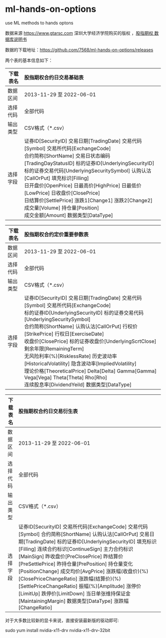 # ml-hands-on-options
use ML methods to  hands optons

数据来源 https://www.gtarsc.com 深圳大学经济学院购买的版权 ，[股指期权 数据库说明书](https://github.com/7568/ml-hands-on-options/releases/download/v0.1/default.pdf)

数据的下载地址：https://github.com/7568/ml-hands-on-options/releases

两个表的基本信息如下：

| 下载表名 | 股指期权合约日交易基础表                                     |
| -------- | :------------------------------------------------------------ |
| 数据区间 | 2013-11-29 至 2022-06-01                                     |
| 选择代码 | 全部代码                                                     |
| 输出类型 | CSV格式（*.csv）                                             |
| 选择字段 | 证券ID[SecurityID] 交易日期[TradingDate] 交易代码[Symbol] 交易所代码[ExchangeCode]<br /> 合约简称[ShortName] 交易日状态编码[TradingDayStatusID] 标的证券ID[UnderlyingSecurityID] <br /> 标的证券交易代码[UnderlyingSecuritySymbol]   认购认沽[CallOrPut] 填充标识[Filling] <br />日开盘价[OpenPrice]  日最高价[HighPrice] 日最低价[LowPrice] 日收盘价[ClosePrice]  <br />日结算价[SettlePrice] 涨跌1[Change1] 涨跌2[Change2]  成交量[Volume] 持仓量[Position] <br /> 成交金额[Amount] 数据类型[DataType] |


| 下载表名 | 股指期权合约定价重要参数表                                   |
| -------- | :----------------------------------------------------------- |
| 数据区间 | 2013-11-29 至 2022-06-01                                     |
| 选择代码 | 全部代码                                                     |
| 输出类型 | CSV格式（*.csv）                                             |
| 选择字段 | 证券ID[SecurityID] 交易日期[TradingDate] 交易代码[Symbol] 交易所代码[ExchangeCode] <br /> 标的证券ID[UnderlyingSecurityID]  标的证券交易代码[UnderlyingSecuritySymbol]<br />合约简称[ShortName] 认购认沽[CallOrPut] 行权价[StrikePrice] 行权日[ExerciseDate] <br />收盘价[ClosePrice] 标的证券收盘价[UnderlyingScrtClose] 剩余年限[RemainingTerm]  <br />无风险利率(%)[RisklessRate] 历史波动率[HistoricalVolatility] 隐含波动率[ImpliedVolatility] <br />理论价格[TheoreticalPrice]  Delta[Delta] Gamma[Gamma] Vega[Vega] Theta[Theta] Rho[Rho] <br />连续股息率[DividendYeild] 数据类型[DataType] |

| 下载表名 | 股指期权合约日交易衍生表                                  |
| -------- | :----------------------------------------------------------- |
| 数据区间 | 2013-11-29 至 2022-06-01                                     |
| 选择代码 | 全部代码                                                     |
| 输出类型 | CSV格式（*.csv）                                             |
| 选择字段 | 证券ID[SecurityID] 交易所代码[ExchangeCode] 交易代码[Symbol] 合约简称[ShortName] 认购认沽[CallOrPut] 交易日期[TradingDate] 标的证券ID[UnderlyingSecurityID] 填充标识[Filling] 连续合约标识[ContinueSign] 主力合约标识[MainSign] 昨收盘价[PreClosePrice] 昨结算价[PreSettlePrice] 昨持仓量[PrePosition] 持仓量变化[PositionChange] 成交均价[AvgPrice] 涨跌幅(收盘价)(%)[ClosePriceChangeRatio] 涨跌幅(结算价)(%)[SettlePriceChangeRatio] 振幅(%)[Amplitude] 涨停价[LimitUp] 跌停价[LimitDown] 当日单张维持保证金[MaintainingMargin] 数据类型[DataType] 涨跌幅[ChangeRatio] |


对于大多数比较新的显卡来说，直接安装最新版的驱动即可:

sudo yum install nvidia-x11-drv nvidia-x11-drv-32bit
